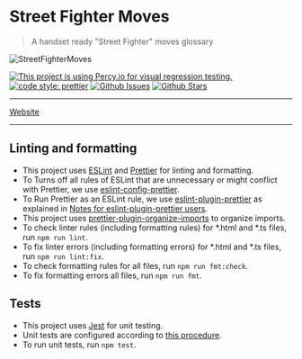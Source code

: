 # Street Fighter Moves

> A handset ready "Street Fighter" moves glossary

![StreetFighterMoves](https://github.com/ben-barbier/street-fighter-moves/blob/main/.github/preview.png?raw=true)

[![This project is using Percy.io for visual regression testing.](https://percy.io/static/images/percy-badge.svg)](https://percy.io/9e068207/street-fighter-moves)
[![code style: prettier](https://img.shields.io/badge/code_style-prettier-ff69b4.svg?style=flat-square)](https://github.com/prettier/prettier)
[![Github Issues](https://img.shields.io/github/issues/ben-barbier/street-fighter-moves)]()
[![Github Stars](https://img.shields.io/github/stars/ben-barbier/street-fighter-moves)]()

<hr />

[Website](https://street-fighter-moves.tech-homies.io/)


<hr />

## Linting and formatting

- This project uses [ESLint](https://eslint.org/) and [Prettier](https://prettier.io/) for linting and formatting.
- To Turns off all rules of ESLint that are unnecessary or might conflict with Prettier, we use [eslint-config-prettier](https://github.com/prettier/eslint-config-prettier).
- To Run Prettier as an ESLint rule, we use [eslint-plugin-prettier](https://github.com/prettier/eslint-plugin-prettier) as explained in [Notes for eslint-plugin-prettier users](https://github.com/angular-eslint/angular-eslint#notes-for-eslint-plugin-prettier-users).
- This project uses [prettier-plugin-organize-imports](https://github.com/simonhaenisch/prettier-plugin-organize-imports) to organize imports.
- To check linter rules (including formatting rules) for *.html and *.ts files, run `npm run lint`.
- To fix linter errors (including formatting errors) for *.html and *.ts files, run `npm run lint:fix`.
- To check formatting rules for all files, run `npm run fmt:check`.
- To fix formatting errors all files, run `npm run fmt`.

## Tests

- This project uses [Jest](https://jestjs.io/) for unit testing.
- Unit tests are configured according to [this procedure](https://medium.com/@kyjungok/setup-jest-in-angular-application-22b22609cbcd).
- To run unit tests, run `npm test`.
